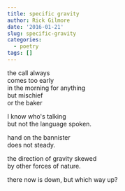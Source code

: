 ```yaml
---
title: specific gravity
author: Rick Gilmore
date: '2016-01-21'
slug: specific-gravity
categories:
  - poetry
tags: []
---
```


<p>the call always</br>
comes too early</br>
in the morning for anything</br>
but mischief</br>
or the baker</p>

<p>I know who's talking</br>
but not the language spoken.</p>

<p>hand on the bannister</br>
does not steady.

<p>the direction of gravity skewed</br>
by other forces of nature.</p>

<p>there now is down, but which way up?</p>
